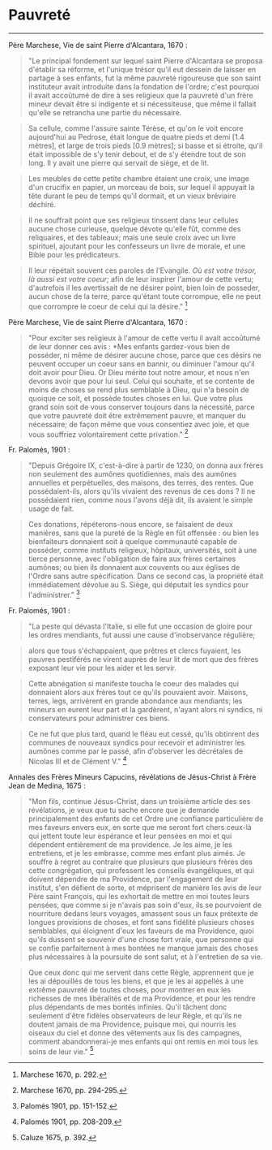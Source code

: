 # Pauvreté

***

Père Marchese, Vie de saint Pierre d'Alcantara, 1670 :

> "Le principal fondement sur lequel saint Pierre d'Alcantara se proposa d'établir sa réforme, et l'unique trésor qu'il eut dessein de laisser en partage à ses enfants, fut la même pauvreté rigoureuse que son saint instituteur avait introduite dans la fondation de l'ordre; c'est pourquoi il avait accoûtumé de dire à ses religieux que la pauvreté d'un frère mineur devait être si indigente et si nécessiteuse, que même il fallait qu'elle se retrancha une partie du nécessaire.

> Sa cellule, comme l'assure sainte Térèse, et qu'on le voit encore aujourd'hui au Pedrose, était longue de quatre pieds et demi [1.4 mètres], et large de trois pieds [0.9 mètres]; si basse et si étroite, qu'il était impossible de s'y tenir debout, et de s'y étendre tout de son long. Il y avait une pierre qui servait de siège, et de lit.

> Les meubles de cette petite chambre étaient une croix, une image d'un crucifix en papier, un morceau de bois, sur lequel il appuyait la tête durant le peu de temps qu'il dormait, et un vieux bréviaire déchiré.

> Il ne souffrait point que ses religieux tinssent dans leur cellules aucune chose curieuse, quelque dévote qu'elle fût, comme des reliquaires, et des tableaux; mais une seule croix avec un livre spirituel, ajoutant pour les confesseurs un livre de morale, et une Bible pour les prédicateurs.

> Il leur répétait souvent ces paroles de l'Evangile. *Où est votre trésor, là aussi est votre coeur*; afin de leur inspirer l'amour de cette vertu; d'autrefois il les avertissait de ne désirer point, bien loin de posseder, aucun chose de la terre, parce qu'étant toute corrompue, elle ne peut que corrompre le coeur de celui qui la désire." [^1]

[^1]: Marchese 1670, p. 292.

Père Marchese, Vie de saint Pierre d'Alcantara, 1670 :

> "Pour exciter ses religieux à l'amour de cette vertu il avait accoûtumé de leur donner ces avis : *Mes enfants gardez-vous bien de posséder, ni même de désirer aucune chose, parce que ces désirs ne peuvent occuper un coeur sans en bannir, ou diminuer l'amour qu'il doit avoir pour Dieu. Or Dieu mérite tout notre amour, et nous n'en devons avoir que pour lui seul. Celui qui souhaite, et se contente de moins de choses se rend plus semblable à Dieu, qui n'a besoin de quoique ce soit, et possède toutes choses en lui. Que votre plus grand soin soit de vous conserver toujours dans la nécessité, parce que votre pauvreté doit être extrêmement pauvre, et manquer du nécessaire; de façon même que vous consentiez avec joie, et que vous souffriez volontairement cette privation." [^2]

[^2]: Marchese 1670, pp. 294-295.

Fr. Palomés, 1901 :

> "Depuis Grégoire IX, c'est-à-dire à partir de 1230, on donna aux frères non seulement des aumônes quotidiennes, mais des aumônes annuelles et perpétuelles, des maisons, des terres, des rentes. Que possédaient-ils, alors qu'ils vivaient des revenus de ces dons ? Il ne possédaient rien, comme nous l'avons déjà dit, ils avaient le simple usage de fait.

> Ces donations, répéterons-nous encore, se faisaient de deux manières, sans que la pureté de la Règle en fût offensée : ou bien les bienfaiteurs donnaient soit à quelque communauté capable de posséder, comme instituts religieux, hôpitaux, universités, soit à une tierce personne, avec l'obligation de faire aux frères certaines aumônes; ou bien ils donnaient aux couvents ou aux églises de l'Ordre sans autre spécification. Dans ce second cas, la propriété était immédiatement dévolue au S. Siège, qui députait les syndics pour l'administrer." [^3]

[^3]: Palomés 1901, pp. 151-152.

Fr. Palomés, 1901 :

> "La peste qui dévasta l'Italie, si elle fut une occasion de gloire pour les ordres mendiants, fut aussi une cause d'inobservance régulière; 

> alors que tous s'échappaient, que prêtres et clercs fuyaient, les pauvres pestiférés ne virent auprès de leur lit de mort que des frères exposant leur vie pour les aider et les servir.

> Cette abnégation si manifeste toucha le coeur des malades qui donnaient alors aux frères tout ce qu'ils pouvaient avoir. Maisons, terres, legs, arrivèrent en grande abondance aux mendiants; les mineurs en eurent leur part et la gardèrent, n'ayant alors ni syndics, ni conservateurs pour administrer ces biens.

> Ce ne fut que plus tard, quand le fléau eut cessé, qu'ils obtinrent des communes de nouveaux syndics pour recevoir et administrer les aumônes comme par le passé, afin d'observer les décrétales de Nicolas III et de Clément V." [^4]

[^4]: Palomés 1901, pp. 208-209.

Annales des Frères Mineurs Capucins, révélations de Jésus-Christ à Frère Jean de Medina, 1675 :

> "Mon fils, continue Jésus-Christ, dans un troisième article des ses révélations, je veux que tu sache encore que je demande principalement des enfants de cet Ordre une confiance particulière de mes faveurs envers eux, en sorte que me seront fort chers ceux-là qui jettent toute leur espérance et leur pensées en moi et qui dépendent entièrement de ma providence. Je les aime, je les entretiens, et je les embrasse, comme mes enfant plus aimés. Je souffre à regret au contraire que plusieurs que plusieurs frères des cette congrégation, qui professent les conseils évangéliques, et qui doivent dépendre de ma Providence, par l'engagement de leur institut, s'en défient de sorte, et méprisent de manière les avis de leur Père saint François, qui les exhortait de mettre en moi toutes leurs pensées, que comme si je n'avais pas soin d'eux, ils se pourvoient de nourriture dedans leurs voyages, amassent sous un faux prétexte de longues provisions de choses, et font sans fidélité plusieurs choses semblables, qui éloignent d'eux les faveurs de ma Providence, quoi qu'ils dussent se souvenir d'une chose fort vraie, que personne qui se confie parfaitement à mes bontées ne manque jamais des choses plus nécessaires à la poursuite de sont salut, et à l'entretien de sa vie.

> Que ceux donc qui me servent dans cette Règle, apprennent que je les ai dépouillés de tous les biens, et que je les ai appellés à une extrême pauvreté de toutes choses, pour montrer en eux les richesses de mes libéralités et de ma Providence, et pour les rendre plus dépendants de mes bontés infinies. Qu'il tâchent donc seulement d'être fidèles observateurs de leur Règle, et qu'ils ne doutent jamais de ma Providence, puisque moi, qui nourris les oiseaux du ciel et donne des vêtements aux lis des campagnes, comment abandonnerai-je mes enfants qui ont remis en moi tous les soins de leur vie." [^5]

[^5]: Caluze 1675, p. 392.
